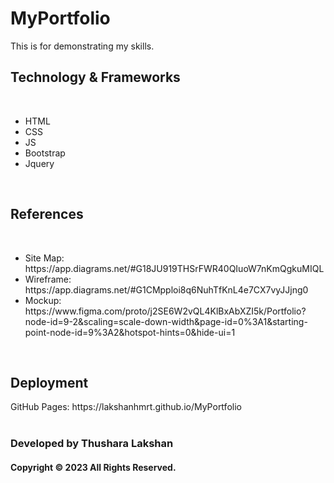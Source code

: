 # MyPortfolio
This is for demonstrating my skills. 
<h2>Technology & Frameworks</h2>
<br>
<ul>
  <li>HTML</li>
  <li>CSS</li>
  <li>JS</li>
  <li>Bootstrap</li>
  <li>Jquery</li>
</ul>
<br>
<h2>References</h2>
<br>
<ul>
  <li>Site Map: https://app.diagrams.net/#G18JU919THSrFWR40QIuoW7nKmQgkuMIQL</li>
  <li>Wireframe: https://app.diagrams.net/#G1CMpploi8q6NuhTfKnL4e7CX7vyJJjng0</li>
  <li>Mockup: https://www.figma.com/proto/j2SE6W2vQL4KlBxAbXZI5k/Portfolio?node-id=9-2&scaling=scale-down-width&page-id=0%3A1&starting-point-node-id=9%3A2&hotspot-hints=0&hide-ui=1</li>
</ul>
<br>
<h2>Deployment</h2>
GitHub Pages: https://lakshanhmrt.github.io/MyPortfolio
<br>
<br>
<h3>Developed by Thushara Lakshan</h2>
<h4>Copyright © 2023 All Rights Reserved.</h4>

